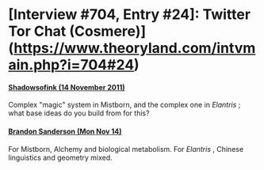 # [Interview #704, Entry #24]: Twitter Tor Chat (Cosmere)](https://www.theoryland.com/intvmain.php?i=704#24)

#### [Shadowsofink (14 November 2011)](http://twitter.com/Shadowsofink/status/136149819336040448)

Complex "magic" system in Mistborn, and the complex one in
*Elantris*
; what base ideas do you build from for this?

#### [Brandon Sanderson (Mon Nov 14)](http://twitter.com/BrandSanderson/status/136152632204075008)

For Mistborn, Alchemy and biological metabolism. For
*Elantris*
, Chinese linguistics and geometry mixed.

